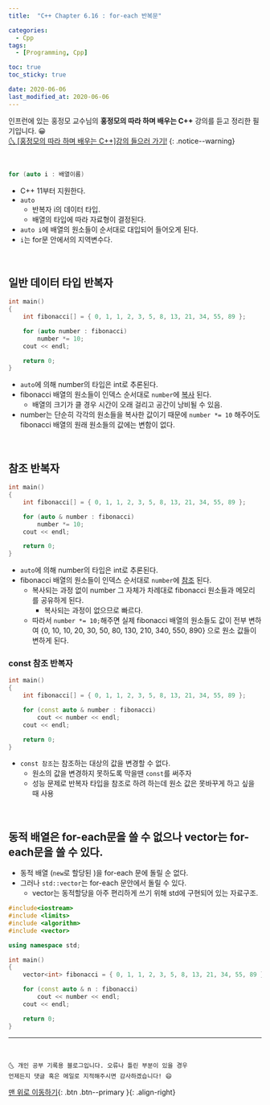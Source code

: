 ```yaml
---
title:  "C++ Chapter 6.16 : for-each 반복문" 

categories:
  - Cpp
tags:
  - [Programming, Cpp]

toc: true
toc_sticky: true

date: 2020-06-06
last_modified_at: 2020-06-06
---
```


인프런에 있는 홍정모 교수님의 **홍정모의 따라 하며 배우는 C++** 강의를 듣고 정리한 필기입니다. 😀    
[🌜 [홍정모의 따라 하며 배우는 C++]강의 들으러 가기!](https://www.inflearn.com/course/following-c-plus)
{: .notice--warning}

<br>

```cpp
for (auto i : 배열이름)
```
- C++ 11부터 지원한다.
- `auto`
  - 반복자 i의 데이터 타입. 
  - 배열의 타입에 따라 자료형이 결정된다.
- `auto i`에 배열의 원소들이 순서대로 대입되어 들어오게 된다.
- `i`는 for문 안에서의 지역변수다.

<br>

## 일반 데이터 타입 반복자

```cpp
int main()
{
	int fibonacci[] = { 0, 1, 1, 2, 3, 5, 8, 13, 21, 34, 55, 89 };

	for (auto number : fibonacci)
		number *= 10;
	cout << endl;

	return 0;
}
```
- `auto`에 의해 number의 타입은 int로 추론된다.
- fibonacci 배열의 원소들이 인덱스 순서대로 `number`에 <u>복사</u> 된다. 
  - 배열의 크기가 클 경우 시간이 오래 걸리고 공간이 낭비될 수 있음.
- number는 단순히 각각의 원소들을 복사한 값이기 때문에 `number *= 10` 해주어도 fibonacci 배열의 원래 원소들의 값에는 변함이 없다.

<br>

## 참조 반복자

```cpp
int main()
{
	int fibonacci[] = { 0, 1, 1, 2, 3, 5, 8, 13, 21, 34, 55, 89 };

	for (auto & number : fibonacci)
		number *= 10;
	cout << endl;

	return 0;
}
```
- `auto`에 의해 number의 타입은 int로 추론된다.
- fibonacci 배열의 원소들이 인덱스 순서대로 `number`에 <u>참조</u> 된다. 
  - 복사되는 과정 없이 number 그 자체가 차례대로 fibonacci 원소들과 메모리를 공유하게 된다. 
    - 복사되는 과정이 없으므로 빠르다. 
  - 따라서 `number *= 10;`해주면 실제 fibonacci 배열의 원소들도 값이 전부 변하여 {0, 10, 10, 20, 30, 50, 80, 130, 210, 340, 550, 890} 으로 원소 값들이 변하게 된다. 

### const 참조 반복자

```cpp
int main()
{
	int fibonacci[] = { 0, 1, 1, 2, 3, 5, 8, 13, 21, 34, 55, 89 };

	for (const auto & number : fibonacci)
		cout << number << endl;
	cout << endl;

	return 0;
}
```
- `const 참조`는 참조하는 대상의 값을 변경할 수 없다.
  - 원소의 값을 변경하지 못하도록 막을땐 `const`를 써주자
  - 성능 문제로 반복자 타입을 참조로 하려 하는데 원소 값은 못바꾸게 하고 싶을 때 사용

<br>

## 동적 배열은 for-each문을 쓸 수 없으나 vector는 for-each문을 쓸 수 있다.

- 동적 배열 (`new`로 할당된 )을 for-each 문에 돌릴 순 없다.
- 그러나 `std::vector`는 for-each 문안에서 돌릴 수 있다.
  - vector는 동적할당을 아주 편리하게 쓰기 위해 std에 구현되어 있는 자료구조.

```cpp
#include<iostream>
#include <limits>
#include <algorithm>
#include <vector>

using namespace std;

int main()
{
	vector<int> fibonacci = { 0, 1, 1, 2, 3, 5, 8, 13, 21, 34, 55, 89 };

	for (const auto & n : fibonacci)
		cout << number << endl;
    cout << endl;

	return 0;
}
```

***
<br>

    🌜 개인 공부 기록용 블로그입니다. 오류나 틀린 부분이 있을 경우 
    언제든지 댓글 혹은 메일로 지적해주시면 감사하겠습니다! 😄

[맨 위로 이동하기](#){: .btn .btn--primary }{: .align-right}
